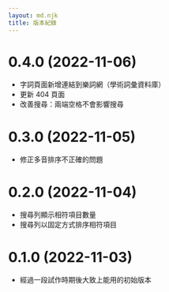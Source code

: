 ```yaml
---
layout: md.njk
title: 版本紀錄
---
```


# 0.4.0 (2022-11-06)

- 字詞頁面新增連結到樂詞網（學術詞彙資料庫）
- 更新 404 頁面
- 改善搜尋：兩端空格不會影響搜尋

# 0.3.0 (2022-11-05)

- 修正多音排序不正確的問題

# 0.2.0 (2022-11-04)

- 搜尋列顯示相符項目數量
- 搜尋列以固定方式排序相符項目

# 0.1.0 (2022-11-03)

- 經過一段試作時期後大致上能用的初始版本
